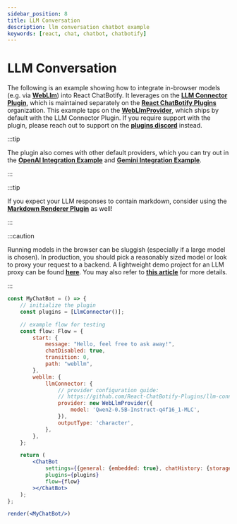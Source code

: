```yaml
---
sidebar_position: 8
title: LLM Conversation
description: llm conversation chatbot example
keywords: [react, chat, chatbot, chatbotify]
---
```


# LLM Conversation

The following is an example showing how to integrate in-browser models (e.g. via [**WebLlm**](https://webllm.mlc.ai/)) into React ChatBotify. It leverages on the [**LLM Connector Plugin**](https://www.npmjs.com/package/@rcb-plugins/llm-connector), which is maintained separately on the [**React ChatBotify Plugins**](https://github.com/orgs/React-ChatBotify-Plugins) organization. This example taps on the [**WebLlmProvider**](https://github.com/React-ChatBotify-Plugins/llm-connector/blob/main/docs/providers/WebLlm.md), which ships by default with the LLM Connector Plugin. If you require support with the plugin, please reach out to support on the [**plugins discord**](https://discord.gg/J6pA4v3AMW) instead.

:::tip

The plugin also comes with other default providers, which you can try out in the [**OpenAI Integration Example**](/docs/examples/openai_integration.md) and [**Gemini Integration Example**](/docs/examples/gemini_integration.md).

:::

:::tip

If you expect your LLM responses to contain markdown, consider using the [**Markdown Renderer Plugin**](https://www.npmjs.com/package/@rcb-plugins/markdown-renderer) as well!

:::

:::caution

Running models in the browser can be sluggish (especially if a large model is chosen). In production, you should pick a reasonably sized model or look to proxy your request to a backend. A lightweight demo project for an LLM proxy can be found [**here**](https://github.com/tjtanjin/llm-proxy). You may also refer to [**this article**](https://tjtanjin.medium.com/how-to-build-and-integrate-a-react-chatbot-with-llms-a-react-chatbotify-guide-part-4-b40cd59fd6e6) for more details.

:::

```jsx live noInline title=MyChatBot.js
const MyChatBot = () => {
	// initialize the plugin
	const plugins = [LlmConnector()];

	// example flow for testing
	const flow: Flow = {
		start: {
			message: "Hello, feel free to ask away!",
			chatDisabled: true,
			transition: 0,
			path: "webllm",
		},
		webllm: {
			llmConnector: {
				// provider configuration guide:
				// https://github.com/React-ChatBotify-Plugins/llm-connector/blob/main/docs/providers/WebLlm.md
				provider: new WebLlmProvider({
					model: 'Qwen2-0.5B-Instruct-q4f16_1-MLC',
				}),
				outputType: 'character',
			},
		},
	};

	return (
		<ChatBot
			settings={{general: {embedded: true}, chatHistory: {storageKey: "example_openai_integration"}}}
			plugins={plugins}
			flow={flow}
		></ChatBot>
	);
};

render(<MyChatBot/>)
```